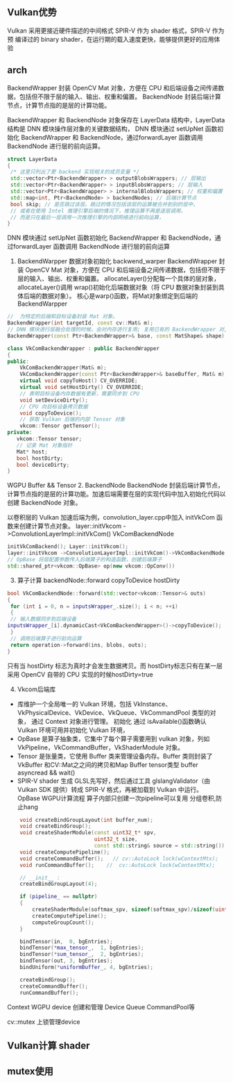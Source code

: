 ## Vulkan优势
Vulkan 采用更接近硬件描述的中间格式 SPIR-V 作为 shader 格式，SPIR-V 作为预
编译过的 binary shader，在运行期的载入速度更快，能够提供更好的应用体验

## arch
BackendWrapper 封装 OpenCV Mat 对象，方便在 CPU 和后端设备之间传递数据，包括但不限于层的输入、输出、权重和偏置。
BackendNode 封装后端计算节点，计算节点指的是层的计算功能。

BackendWrapper 和 BackendNode 对象保存在 LayerData 结构中，LayerData 结构是 DNN 模块操作层对象的关键数据结构，
DNN 模块通过 setUpNet 函数初始化 BackendWrapper 和 BackendNode，通过forwardLayer 函数调用 BackendNode 进行层的前向运算。

```CPP
struct LayerData
{
 /* 这里只列出了更 backend 实现相关的成员变量 */
 std::vector<Ptr<BackendWrapper> > outputBlobsWrappers; // 层输出
 std::vector<Ptr<BackendWrapper> > inputBlobsWrappers; // 层输入
 std::vector<Ptr<BackendWrapper> > internalBlobsWrappers; // 权重和偏置
 std::map<int, Ptr<BackendNode> > backendNodes; // 后端计算节点
 bool skip; // 是否跳过该层。跳过的情况包括该层的运算被合并到别的层中，
 // 或者在使用 Intel 推理引擎后端的情况下，推理运算不再是逐层调用，
 // 而是只在最后一层调用一次推理引擎的内部网络进行前向运算，
}
```

DNN 模块通过 setUpNet 函数初始化 BackendWrapper 和 BackendNode，通过forwardLayer 函数调用 BackendNode 进行层的前向运算

1. BackendWarpper 数据对象初始化
backwend_warper BackendWrapper 封装 OpenCV Mat 对象，方便在 CPU 和后端设备之间传递数据，包括但不限于层的输入、输出、权重和偏置。
allocateLayer()分配每一个具体的层对象，allocateLayer()调用 wrap()初始化后端数据对象（将 CPU 数据对象封装到具体后端的数据对象）。
核心是warp()函数，将Mat对象绑定到后端的BackendWarpper
```CPP
//  为特定的后端和目标设备封装 Mat 对象。
BackendWrapper(int targetId, const cv::Mat& m);
// DNN 模块进行层融合处理的时候，会对内存进行复用; 复用已有的 BackendWrapper 对,但是内存布局需要reshape
BackendWrapper(const Ptr<BackendWrapper>& base, const MatShape& shape);
```

```CPP
class VkComBackendWrapper : public BackendWrapper
{
public:
    VkComBackendWrapper(Mat& m);
    VkComBackendWrapper(const Ptr<BackendWrapper>& baseBuffer, Mat& m);
    virtual void copyToHost() CV_OVERRIDE;
    virtual void setHostDirty() CV_OVERRIDE;
    // 表明目标设备内存数据有更新，需要同步到 CPU
    void setDeviceDirty();
    // CPU 向目标设备拷贝数据
    void copyToDevice();
    // 获取 Vulkan 后端的内部 Tensor 对象
    vkcom::Tensor getTensor();
private:
   vkcom::Tensor tensor;
   // 记录 Mat 对象指针
   Mat* host;
   bool hostDirty;
   bool deviceDirty;
}
```
WGPU Buffer && Tensor
2. BackendNode
BackendNode 封装后端计算节点，计算节点指的是层的计算功能。加速后端需要在层的实现代码中加入初始化代码以创建 BackendNode 对象。

以卷积层的 Vulkan 加速后端为例，convolution_layer.cpp中加入 initVkCom 函数来创建计算节点对象。
layer::initVkcom ->ConvolutionLayerImpl::initVkCom()
VkComBackendNode 
```CPP
initVkComBackend(); Layer::initVkcom();
layer::initVkcom ->ConvolutionLayerImpl::initVkCom()->VkComBackendNode;
// OpBase 将层配置参数传入后端算子的构造函数，创建后端算子
std::shared_ptr<vkcom::OpBase> op(new vkcom::OpConv())

```
3. 算子计算
backendNode::forward
copyToDevice hostDirty
```CPP
bool VkComBackendNode::forward(std::vector<vkcom::Tensor>& outs)
{
 for (int i = 0, n = inputsWrapper_.size(); i < n; ++i)
 {
 // 输入数据同步到后端设备
inputsWrapper_[i].dynamicCast<VkComBackendWrapper>()->copyToDevice();
 }
 // 调用后端算子进行前向运算
 return operation->forward(ins, blobs, outs);
}
```
只有当 hostDirty 标志为真时才会发生数据拷贝。而 hostDirty标志只有在某一层采用 OpenCV 自带的 CPU 实现的时候hostDirty=true

4. Vkcom后端库
- 库维护一个全局唯一的 Vulkan 环境，包括 VkInstance、VkPhysicalDevice、VkDevice、VkQueue、VkCommandPool 类型的对象，
通过 Context 对象进行管理。 初始化 通过 isAvailable()函数确认Vulkan 环境可用并初始化 Vulkan 环境，
- OpBase 是算子抽象类，它集中了每个算子需要用到 vulkan 对象，列如 VkPipeline，VkCommandBuffer，VkShaderModule 对象。
- Tensor 是张量类，它使用 Buffer 类来管理设备内存。Buffer 类则封装了 VkBuffer 和CV::Mat之之间的拷贝和Map
    Buffer tensor类型  buffer asyncread && wait()
- SPIR-V shader 生成  GLSL先写好，然后通过工具 glslangValidator（由 Vulkan SDK 提供）转成 SPIR-V 格式，再被加载到 Vulkan 中运行。
OpBase WGPU计算流程  算子内部只创建一次pipeline可以复用   分组卷积,防止hang

```CPP
    void createBindGroupLayout(int buffer_num);
    void createBindGroup();
    void createShaderModule(const uint32_t* spv,
                            uint32_t size,
                            const std::string& source = std::string());
    void createComputePipeline();
    void createCommandBuffer();   // cv::AutoLock lock(wContextMtx);
    void runCommandBuffer();    //  cv::AutoLock lock(wContextMtx);
```

```CPP
    // __init__ : 
    createBindGroupLayout(4);

    if (pipeline_ == nullptr)
    {
        createShaderModule(softmax_spv, sizeof(softmax_spv)/sizeof(uint32_t));
        createComputePipeline();
        computeGroupCount();
    }

    bindTensor(in,  0, bgEntries);
    bindTensor(*max_tensor_,  1, bgEntries);
    bindTensor(*sum_tensor_,  2, bgEntries);
    bindTensor(out, 3, bgEntries);
    bindUniform(*uniformBuffer_, 4, bgEntries);

    createBindGroup();
    createCommandBuffer();
    runCommandBuffer();
```

Context WGPU device 创建和管理 Device Queue CommandPool等

cv::mutex 上锁管理device


## Vulkan计算 shader


## mutex使用 